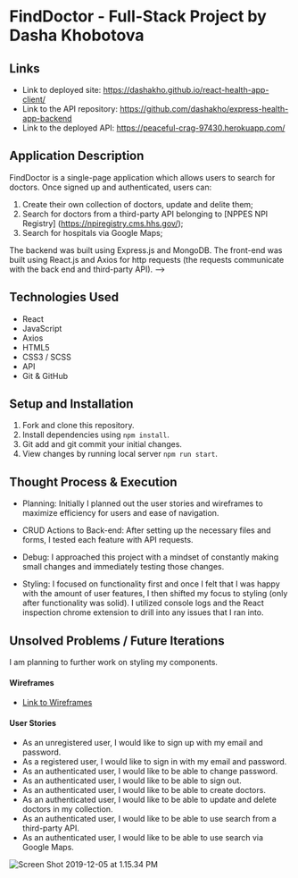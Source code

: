 # FindDoctor - Full-Stack Project by Dasha Khobotova

## Links
- Link to deployed site: https://dashakho.github.io/react-health-app-client/
- Link to the API repository: https://github.com/dashakho/express-health-app-backend
- Link to the deployed API: https://peaceful-crag-97430.herokuapp.com/

## Application Description
FindDoctor is a single-page application which allows users to search for doctors. Once signed up and authenticated, users can:
1. Create their own collection of doctors, update and delite them;
2. Search for doctors from a third-party API belonging to [NPPES NPI Registry] (https://npiregistry.cms.hhs.gov/);
3. Search for hospitals via Google Maps;

The backend was built using Express.js and MongoDB. The front-end was built using React.js and Axios for http requests (the requests communicate with the back end and third-party API). -->

## Technologies Used
- React
- JavaScript
- Axios
- HTML5
- CSS3 / SCSS
- API
- Git & GitHub

## Setup and Installation
1. Fork and clone this repository.
2. Install dependencies using `npm install`.
3. Git add and git commit your initial changes.
4. View changes by running local server `npm run start`.


## Thought Process & Execution

* Planning: Initially I planned out the user stories and wireframes to maximize efficiency for users and ease of navigation.

* CRUD Actions to Back-end: After setting up the necessary files and forms, I tested each feature with API requests.

* Debug: I approached this project with a mindset of constantly making small changes and immediately testing those changes.

* Styling: I focused on functionality first and once I felt that I was happy with the amount of user features, I then shifted my focus to styling (only after functionality was solid). I utilized console logs and the React inspection chrome extension to drill into any issues that I ran into.

## Unsolved Problems / Future Iterations
I am planning to further work on styling my components.

#### Wireframes
- [Link to Wireframes](https://bit.ly/36cH2gh)

#### User Stories
* As an unregistered user, I would like to sign up with my email and password.
* As a registered user, I would like to sign in with my email and password.
* As an authenticated user, I would like to be able to change password.
* As an authenticated user, I would like to be able to sign out.
* As an authenticated user, I would like to be able to create doctors.
* As an authenticated user, I would like to be able to update and delete doctors in my collection.
* As an authenticated user, I would like to be able to use search from a third-party API.
* As an authenticated user, I would like to be able to use search via Google Maps.

![Screen Shot 2019-12-05 at 1.15.34 PM](https://bit.ly/355Jftq)
